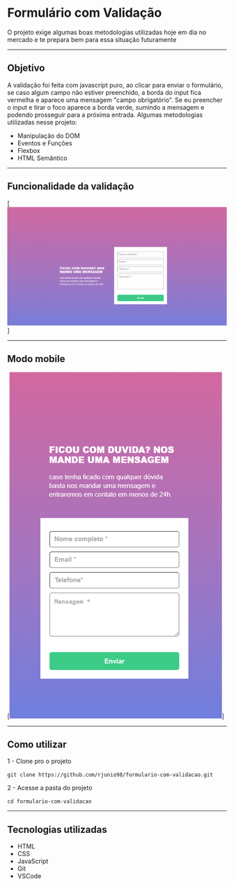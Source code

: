 # Formulário com Validação

O projeto exige algumas boas metodologias utilizadas hoje em dia no mercado e te prepara bem para essa situação futuramente

---

## Objetivo

A validação foi feita com javascript puro, ao clicar para enviar o formulário, se caso algum campo não estiver preenchido, a borda do input fica vermelha e aparece uma mensagem "campo obrigatório". Se eu preencher o input e tirar o foco aparece a borda verde, sumindo a mensagem e podendo prosseguir para a próxima entrada.
Algumas metodologias utilizadas nesse projeto:

- Manipulação do DOM
- Eventos e Funções
- Flexbox
- HTML Semântico
---

## Funcionalidade da validação
[<img src="./design/form.gif" alt="gif do da validação">]

---

## Modo mobile
[<img src="./design/mobile.png" alt="tela mobile">]

---

## Como utilizar

1 - Clone pro o projeto
```
git clone https://github.com/rjunio98/formulario-com-validacao.git

```

2 - Acesse a pasta do projeto
```
cd formulario-com-validacao

```
---

## Tecnologias utilizadas
- HTML
- CSS
- JavaScript
- Git
- VSCode


